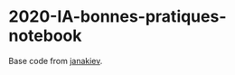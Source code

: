 # 2020-IA-bonnes-pratiques-notebook

Base code from [janakiev](https://janakiev.com/blog/keras-iris/).
